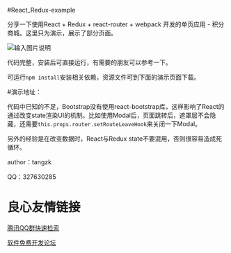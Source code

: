 #React_Redux-example

分享一下使用React + Redux + react-router + webpack 开发的单页应用 - 积分商城。这里只为演示，展示了部分页面。

![输入图片说明](http://git.oschina.net/uploads/images/2016/0513/155528_17b8b4d4_9737.png "积分商城首页")

代码完整，安装后可直接运行，有需要的朋友可以参考一下。
    
可运行`npm install`安装相关依赖，资源文件可到下面的演示页面下载。

#演示地址：
 

代码中已知的不足，Bootstrap没有使用react-bootstrap库，这样影响了React的通过改变state渲染UI的机制。比如使用Modal后，页面跳转后，遮罩层不会隐藏，还需要`this.props.router.setRouteLeaveHook`来关闭一下Modal。

另外的经验是在改变数据时，React与Redux state不要混用，否则很容易造成死循环。

author：tangzk

QQ：327630285


 # 良心友情链接

[腾讯QQ群快速检索](http://u.720life.cn/s/8cf73f7c)

[软件免费开发论坛](http://u.720life.cn/s/bbb01dc0)